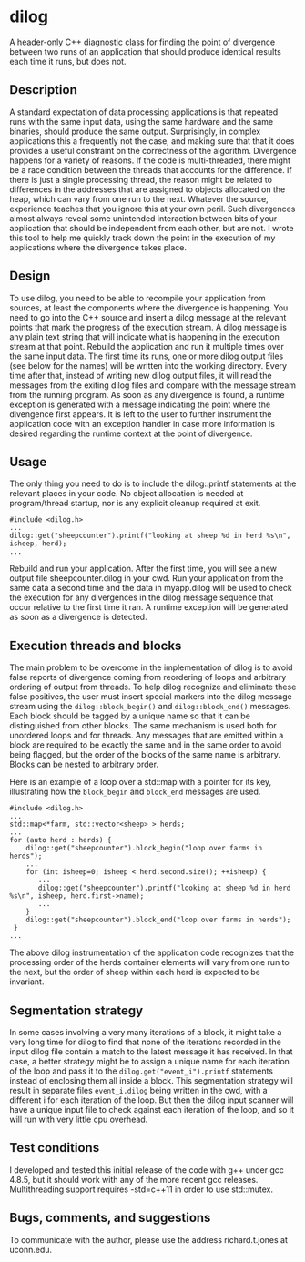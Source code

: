 # dilog
A header-only C++ diagnostic class for finding the point of divergence between two runs of an application
that should produce identical results each time it runs, but does not.

## Description
A standard expectation of data processing applications is that repeated runs with the same input data, using
the same hardware and the same binaries, should produce the same output. Surprisingly, in complex applications
this a frequently not the case, and making sure that that it does provides a useful constraint on the correctness
of the algorithm. Divergence happens for a variety of reasons. If the code is multi-threaded, there might be a
race condition between the threads that accounts for the difference. If there is just a single processing thread,
the reason might be related to differences in the addresses that are assigned to objects allocated on the heap,
which can vary from one run to the next. Whatever the source, experience teaches that you ignore this at your
own peril. Such divergences almost always reveal some unintended interaction between bits of your application
that should be independent from each other, but are not. I wrote this tool to help me quickly track down the
point in the execution of my applications where the divergence takes place.

## Design
To use dilog, you need to be able to recompile your application from sources, at least the components where
the divergence is happening. You need to go into the C++ source and insert a dilog message at the relevant
points that mark the progress of the execution stream. A dilog message is any plain text string that will
indicate what is happening in the execution stream at that point. Rebuild the application and run it multiple
times over the same input data. The first time its runs, one or more dilog output files (see below for the names)
will be written into the working directory. Every time after that, instead of writing new dilog output files,
it will read the messages from the exiting dilog files and compare with the message stream from the running
program. As soon as any divergence is found, a runtime exception is generated with a message indicating the
point where the divengence first appears. It is left to the user to further instrument the application code
with an exception handler in case more information is desired regarding the runtime context at the point
of divergence.

## Usage
The only thing you need to do is to include the dilog::printf statements at the relevant places in your
code. No object allocation is needed at program/thread startup, nor is any explicit cleanup required at
exit.

    #include <dilog.h> 
    ...
    dilog::get("sheepcounter").printf("looking at sheep %d in herd %s\n", isheep, herd);
    ...

Rebuild and run your application. After the first time, you will see a new output file sheepcounter.dilog
in your cwd. Run your application from the same data a second time and the data in myapp.dilog will be
used to check the execution for any divergences in the dilog message sequence that occur relative to
the first time it ran. A runtime exception will be generated as soon as a divergence is detected.

## Execution threads and blocks
The main problem to be overcome in the implementation of dilog is to avoid false reports of divergence
coming from reordering of loops and arbitrary ordering of output from threads. To help dilog recognize
and eliminate these false positives, the user must insert special markers into the dilog message stream
using the `dilog::block_begin()` and `dilog::block_end()` messages. Each block should be tagged by a
unique name so that it can be distinguished from other blocks. The same mechanism is used both for
unordered loops and for threads. Any messages that are emitted within a block are required to be exactly
the same and in the same order to avoid being flagged, but the order of the blocks of the same name
is arbitrary. Blocks can be nested to arbitrary order.

Here is an example of a loop over a std::map with a pointer for its key, illustrating how the
`block_begin` and `block_end` messages are used.

    #include <dilog.h> 
    ...
    std::map<*farm, std::vector<sheep> > herds;
    ...
    for (auto herd : herds) {
        dilog::get("sheepcounter").block_begin("loop over farms in herds");
        ...
        for (int isheep=0; isheep < herd.second.size(); ++isheep) {
           ...
           dilog::get("sheepcounter").printf("looking at sheep %d in herd %s\n", isheep, herd.first->name);
           ...
        }
        dilog::get("sheepcounter").block_end("loop over farms in herds");
     }
    ...

The above dilog instrumentation of the application code recognizes that the processing order of the
herds container elements will vary from one run to the next, but the order of sheep within each herd
is expected to be invariant.

## Segmentation strategy
In some cases involving a very many iterations of a block, it might take a very long time for dilog
to find that none of the iterations recorded in the input dilog file contain a match to the latest
message it has received. In that case, a better strategy might be to assign a unique name for each
iteration of the loop and pass it to the `dilog.get("event_i").printf` statements instead of enclosing
them all inside a block. This segmentation strategy will result in separate files `event_i.dilog`
being written in the cwd, with a different i for each iteration of the loop. But then the dilog
input scanner will have a unique input file to check against each iteration of the loop, and so
it will run with very little cpu overhead.

## Test conditions
I developed and tested this initial release of the code with g++ under gcc 4.8.5, but it should work with
any of the more recent gcc releases. Multithreading support requires -std=c++11 in order to use std::mutex.

## Bugs, comments, and suggestions
To communicate with the author, please use the address richard.t.jones at uconn.edu.
